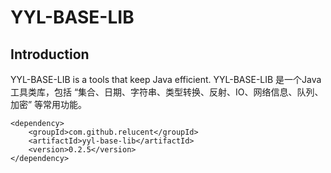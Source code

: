 # YYL-BASE-LIB

## Introduction
YYL-BASE-LIB is a tools that keep Java efficient.
YYL-BASE-LIB 是一个Java 工具类库，包括 “集合、日期、字符串、类型转换、反射、IO、网络信息、队列、加密” 等常用功能。

```
<dependency>
    <groupId>com.github.relucent</groupId>
    <artifactId>yyl-base-lib</artifactId>
    <version>0.2.5</version>
</dependency>
```